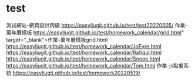# test
測試網站-網頁設計丙級
https://easyliugit.github.io/test/test20220505/
作業-萬年曆樣板
https://easyliugit.github.io/test/homework_calendar/grid.html" target="_blank">作業-萬年曆樣板grid.html
https://easyliugit.github.io/test/homework_calendar/JoEyre.html
https://easyliugit.github.io/test/homework_calendar/Rafiqul.html
https://easyliugit.github.io/test/homework_calendar/Snook.html
https://easyliugit.github.io/test/homework_calendar/Tom.html
作業-js點餐系統
https://easyliugit.github.io/test/homework20220519/